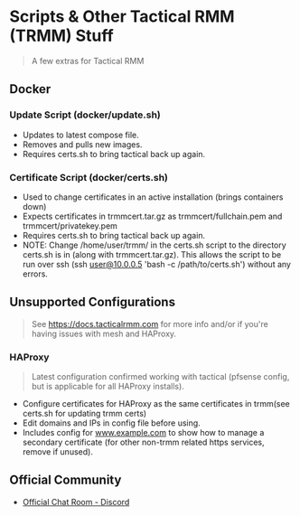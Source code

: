 # Scripts & Other Tactical RMM (TRMM) Stuff

> A few extras for Tactical RMM

## Docker

### Update Script (docker/update.sh)

- Updates to latest compose file.
- Removes and pulls new images.
- Requires certs.sh to bring tactical back up again.

### Certificate Script (docker/certs.sh)

- Used to change certificates in an active installation (brings containers down)
- Expects certificates in trmmcert.tar.gz as trmmcert/fullchain.pem and trmmcert/privatekey.pem
- Requires certs.sh to bring tactical back up again.
- NOTE: Change /home/user/trmm/ in the certs.sh script to the directory certs.sh is in (along with trmmcert.tar.gz). This allows the script to be run over ssh (ssh user@10.0.0.5 'bash -c /path/to/certs.sh') without any errors.

## Unsupported Configurations
> See <https://docs.tacticalrmm.com> for more info and/or if you're having issues with mesh and HAProxy.

### HAProxy
> Latest configuration confirmed working with tactical (pfsense config, but is applicable for all HAProxy installs).

- Configure certificates for HAProxy as the same certificates in trmm(see certs.sh for updating trmm certs)
- Edit domains and IPs in config file before using.
- Includes config for www.example.com to show how to manage a secondary certificate (for other non-trmm related https services, remove if unused).

## Official Community

- [Official Chat Room - Discord](https://discord.gg/upGTkWp)

